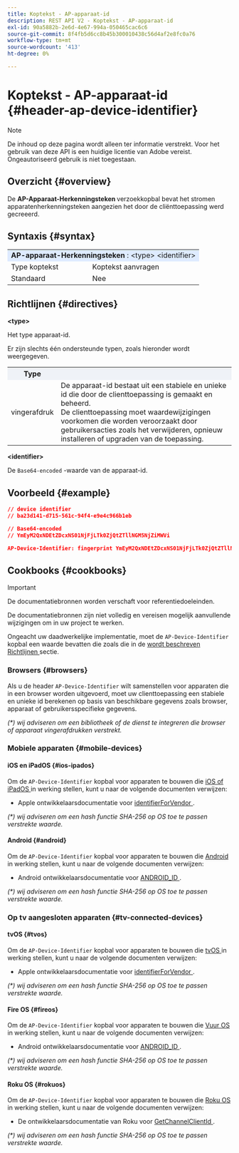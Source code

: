 ```yaml
---
title: Koptekst - AP-apparaat-id
description: REST API V2 - Koptekst - AP-apparaat-id
exl-id: 90a5882b-2e6d-4e67-994a-050465cac6c6
source-git-commit: 8f4fb5d6cc8b45b300010438c56d4af2e8fc0a76
workflow-type: tm+mt
source-wordcount: '413'
ht-degree: 0%

---
```


# Koptekst - AP-apparaat-id {#header-ap-device-identifier}

>[!NOTE]
>
> De inhoud op deze pagina wordt alleen ter informatie verstrekt. Voor het gebruik van deze API is een huidige licentie van Adobe vereist. Ongeautoriseerd gebruik is niet toegestaan.

## Overzicht {#overview}

De <b> AP-Apparaat-Herkenningsteken </b> verzoekkopbal bevat het stromen apparatenherkenningsteken aangezien het door de cliënttoepassing werd gecreeerd.

## Syntaxis {#syntax}

<table>
   <tr>
      <td style="background-color: #DEEBFF;" colspan="2"><b> AP-apparaat-Herkenningsteken </b>: &lt;type&gt; &lt;identifier&gt;</td>
   </tr>
   <tr>
      <td>Type koptekst</td>
      <td>Koptekst aanvragen</td>
   </tr>
   <tr>
      <td>Standaard</td>
      <td>Nee</td>
   </tr>
</table>

## Richtlijnen {#directives}

<b>&lt;type> </b>

Het type apparaat-id.

Er zijn slechts één ondersteunde typen, zoals hieronder wordt weergegeven.

<table>
   <tr>
      <th style="background-color: #EFF2F7; width: 15%;">Type</th>
      <th style="background-color: #EFF2F7;"></th>
   </tr>
   <tr>
      <td>vingerafdruk</td>
      <td>
            De apparaat-id bestaat uit een stabiele en unieke id die door de clienttoepassing is gemaakt en beheerd.
            <br/>
            De clienttoepassing moet waardewijzigingen voorkomen die worden veroorzaakt door gebruikersacties zoals het verwijderen, opnieuw installeren of upgraden van de toepassing.
      </td>
   </tr>
</table>


<b> &lt;identifier> </b>

De `Base64-encoded` -waarde van de apparaat-id.

## Voorbeeld {#example}

```JSON
// device identifier
// ba23d141-d715-561c-94f4-e9e4c966b1eb

// Base64-encoded
// YmEyM2QxNDEtZDcxNS01NjFjLTk0ZjQtZTllNGM5NjZiMWVi

AP-Device-Identifier: fingerprint YmEyM2QxNDEtZDcxNS01NjFjLTk0ZjQtZTllNGM5NjZiMWVi
```

## Cookbooks {#cookbooks}

>[!IMPORTANT]
>
> De documentatiebronnen worden verschaft voor referentiedoeleinden.
>
> De documentatiebronnen zijn niet volledig en vereisen mogelijk aanvullende wijzigingen om in uw project te werken.
> 
> Ongeacht uw daadwerkelijke implementatie, moet de `AP-Device-Identifier` kopbal een waarde bevatten die zoals die in de [ wordt beschreven Richtlijnen ](#directives) sectie.

### Browsers {#browsers}

Als u de header `AP-Device-Identifier` wilt samenstellen voor apparaten die in een browser worden uitgevoerd, moet uw clienttoepassing een stabiele en unieke id berekenen op basis van beschikbare gegevens zoals browser, apparaat of gebruikersspecifieke gegevens.

_(*) wij adviseren om een bibliotheek of de dienst te integreren die browser of apparaat vingerafdrukken verstrekt._

### Mobiele apparaten {#mobile-devices}

#### iOS en iPadOS {#ios-ipados}

Om de `AP-Device-Identifier` kopbal voor apparaten te bouwen die [ iOS of iPadOS ](https://developer.apple.com/documentation/ios-ipados-release-notes) in werking stellen, kunt u naar de volgende documenten verwijzen:

* Apple ontwikkelaarsdocumentatie voor [ identifierForVendor ](https://developer.apple.com/documentation/uikit/uidevice/1620059-identifierforvendor).

_(*) wij adviseren om een hash functie SHA-256 op OS toe te passen verstrekte waarde._

#### Android {#android}

Om de `AP-Device-Identifier` kopbal voor apparaten te bouwen die [ Android ](https://developer.android.com/about/versions) in werking stellen, kunt u naar de volgende documenten verwijzen:

* Android ontwikkelaarsdocumentatie voor [ ANDROID_ID ](https://developer.android.com/reference/android/provider/Settings.Secure#ANDROID_ID).

_(*) wij adviseren om een hash functie SHA-256 op OS toe te passen verstrekte waarde._

### Op tv aangesloten apparaten {#tv-connected-devices}

#### tvOS {#tvos}

Om de `AP-Device-Identifier` kopbal voor apparaten te bouwen die [ tvOS ](https://developer.apple.com/documentation/tvos-release-notes) in werking stellen, kunt u naar de volgende documenten verwijzen:

* Apple ontwikkelaarsdocumentatie voor [ identifierForVendor ](https://developer.apple.com/documentation/uikit/uidevice/1620059-identifierforvendor).

_(*) wij adviseren om een hash functie SHA-256 op OS toe te passen verstrekte waarde._

#### Fire OS {#fireos}

Om de `AP-Device-Identifier` kopbal voor apparaten te bouwen die [ Vuur OS ](https://developer.amazon.com/docs/fire-tv/fire-os-overview.html) in werking stellen, kunt u naar de volgende documenten verwijzen:

* Android ontwikkelaarsdocumentatie voor [ ANDROID_ID ](https://developer.android.com/reference/android/provider/Settings.Secure#ANDROID_ID).

_(*) wij adviseren om een hash functie SHA-256 op OS toe te passen verstrekte waarde._

#### Roku OS {#rokuos}

Om de `AP-Device-Identifier` kopbal voor apparaten te bouwen die [ Roku OS ](https://developer.roku.com/docs/developer-program/release-notes/roku-os-release-notes.md) in werking stellen, kunt u naar de volgende documenten verwijzen:

* De ontwikkelaarsdocumentatie van Roku voor [ GetChannelClientId ](https://developer.roku.com/docs/references/brightscript/interfaces/ifdeviceinfo.md#getchannelclientid-as-string).

_(*) wij adviseren om een hash functie SHA-256 op OS toe te passen verstrekte waarde._
